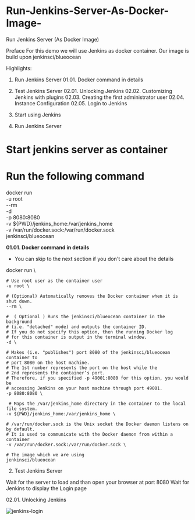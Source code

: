 # Run-Jenkins-Server-As-Docker-Image-
Run Jenkins Server (As Docker Image)


Preface
For this demo we will use Jenkins as docker container.
Our image is build upon jenkinsci/blueocean

Highlights:
01. Run Jenkins Server
01.01. Docker command in details
02. Test Jenkins Server
02.01. Unlocking Jenkins
02.02. Customizing Jenkins with plugins
02.03. Creating the first administrator user
02.04. Instance Configuration
02.05. Login to Jenkins
03. Start using Jenkins


01. Run Jenkins Server

# Start jenkins server as container
# Run the following command
docker run \
    -u root \
    --rm \
    -d \
    -p 8080:8080 \
    -v ${PWD}/jenkins_home:/var/jenkins_home \
    -v /var/run/docker.sock:/var/run/docker.sock \
    jenkinsci/blueocean
    
 <b>01.01. Docker command in details </b>
 * You can skip to the next section if you don't care about the details
 
 docker run \

    # Use root user as the container user
    -u root \
    
    # (Optional) Automatically removes the Docker container when it is shut down. 
    --rm \
    
    #  ( Optional ) Runs the jenkinsci/blueocean container in the background 
    # (i.e. "detached" mode) and outputs the container ID. 
    # If you do not specify this option, then the running Docker log
    # for this container is output in the terminal window.
    -d \

    # Makes (i.e. "publishes") port 8080 of the jenkinsci/blueocean container to
    # port 8080 on the host machine. 
    # The 1st number represents the port on the host while the 
    # 2nd represents the container’s port. 
    # Therefore, if you specified -p 49001:8080 for this option, you would be
    # accessing Jenkins on your host machine through port 49001.
    -p 8080:8080 \

     # Maps the /var/jenkins_home directory in the container to the local file system. 
    -v ${PWD}/jenkins_home:/var/jenkins_home \

    # /var/run/docker.sock is the Unix socket the Docker daemon listens on by default. 
    # It is used to communicate with the Docker daemon from within a container
    -v /var/run/docker.sock:/var/run/docker.sock \

    # The image which we are using
    jenkinsci/blueocean
    
    
 02. Test Jenkins Server

Wait for the server to load and than open your browser at port 8080
Wait for Jenkins to display the Login page

02.01. Unlocking Jenkins

![jenkins-login](https://user-images.githubusercontent.com/51197053/136697800-33dac4ba-16c5-4cc3-b157-5d8ae69a0dbd.png)


    
    
